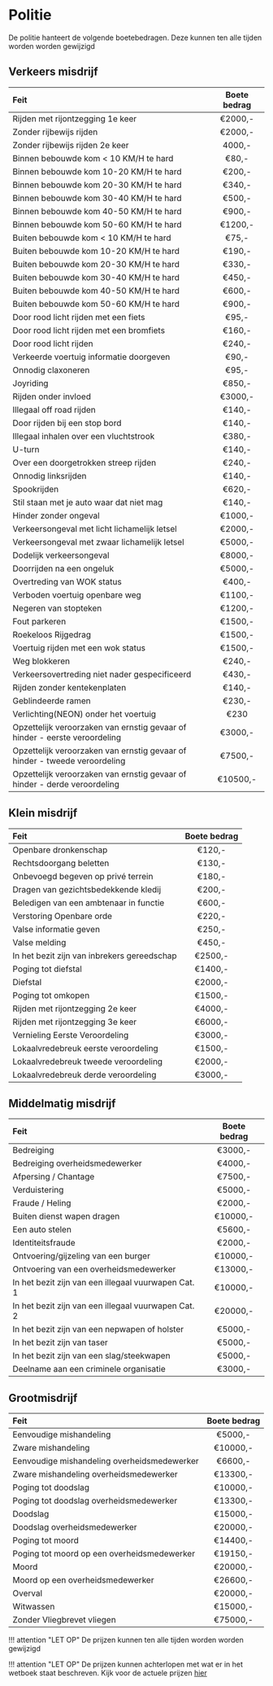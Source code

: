 # Politie

De politie hanteert de volgende boetebedragen. Deze kunnen ten alle tijden worden worden gewijzigd

## Verkeers misdrijf

|Feit|Boete bedrag|
|:---|:----:|
| Rijden met rijontzegging 1e keer | €2000,- |
| Zonder rijbewijs rijden | €2000,- |
| Zonder rijbewijs rijden 2e keer | 4000,- |
| Binnen bebouwde kom < 10 KM/H te hard | €80,- |
| Binnen bebouwde kom 10-20 KM/H te hard | €200,- |
| Binnen bebouwde kom 20-30 KM/H te hard | €340,- |
| Binnen bebouwde kom 30-40 KM/H te hard | €500,- |
| Binnen bebouwde kom 40-50 KM/H te hard | €900,- |
| Binnen bebouwde kom 50-60 KM/H te hard | €1200,- |
| Buiten bebouwde kom < 10 KM/H te hard | €75,- |
| Buiten bebouwde kom 10-20 KM/H te hard | €190,- |
| Buiten bebouwde kom 20-30 KM/H te hard | €330,- |
| Buiten bebouwde kom 30-40 KM/H te hard | €450,- |
| Buiten bebouwde kom 40-50 KM/H te hard | €600,- |
| Buiten bebouwde kom 50-60 KM/H te hard | €900,- |
| Door rood licht rijden met een fiets | €95,- |
| Door rood licht rijden met een bromfiets | €160,- |
| Door rood licht rijden | €240,- |
| Verkeerde voertuig informatie doorgeven | €90,- |
| Onnodig claxoneren | €95,- |
| Joyriding | €850,- |
| Rijden onder invloed | €3000,- |
| Illegaal off road rijden | €140,- |
| Door rijden bij een stop bord | €140,- |
| Illegaal inhalen over een vluchtstrook | €380,- |
| U-turn | €140,- |
| Over een doorgetrokken streep rijden | €240,- |
| Onnodig linksrijden | €140,- |
| Spookrijden | €620,- |
| Stil staan met je auto waar dat niet mag | €140,- |
| Hinder zonder ongeval | €1000,- |
| Verkeersongeval met licht lichamelijk letsel | €2000,- |
| Verkeersongeval met zwaar lichamelijk letsel | €5000,- |
| Dodelijk verkeersongeval | €8000,- |
| Doorrijden na een ongeluk | €5000,- |
| Overtreding van WOK status | €400,- |
| Verboden voertuig openbare weg | €1100,- |
| Negeren van stopteken | €1200,- |
| Fout parkeren | €1500,- |
| Roekeloos Rijgedrag | €1500,- |
| Voertuig rijden met een wok status | €1500,- |
| Weg blokkeren | €240,- |
| Verkeersovertreding niet nader gespecificeerd | €430,- |
| Rijden zonder kentekenplaten | €140,- |
| Geblindeerde ramen | €230,- |
| Verlichting(NEON) onder het voertuig | €230 |
| Opzettelijk veroorzaken van ernstig gevaar of hinder - eerste veroordeling | €3000,- |
| Opzettelijk veroorzaken van ernstig gevaar of hinder - tweede veroordeling | €7500,- |
| Opzettelijk veroorzaken van ernstig gevaar of hinder - derde veroordeling | €10500,- |

## Klein misdrijf

|Feit|Boete bedrag|
|:---|:---:|
| Openbare dronkenschap | €120,- |
| Rechtsdoorgang beletten | €130,- |
| Onbevoegd begeven op privé terrein | €180,- |
| Dragen van gezichtsbedekkende kledij | €200,- |
| Beledigen van een ambtenaar in functie | €600,- |
| Verstoring Openbare orde | €220,- |
| Valse informatie geven | €250,- |
| Valse melding | €450,- |
| In het bezit zijn van inbrekers gereedschap | €2500,- |
| Poging tot diefstal | €1400,- |
| Diefstal | €2000,- |
| Poging tot omkopen | €1500,- |
| Rijden met rijontzegging 2e keer | €4000,- |
| Rijden met rijontzegging 3e keer | €6000,- |
| Vernieling Eerste Veroordeling | €3000,- |
| Lokaalvredebreuk eerste veroordeling | €1500,- |
| Lokaalvredebreuk tweede veroordeling | €2000,- |
| Lokaalvredebreuk derde veroordeling | €3000,- |

## Middelmatig misdrijf

|Feit|Boete bedrag|
|:---|:---:|
| Bedreiging | €3000,- |
| Bedreiging overheidsmedewerker | €4000,- |
| Afpersing / Chantage | €7500,- |
| Verduistering | €5000,- |
| Fraude / Heling | €2000,- |
| Buiten dienst wapen dragen | €10000,- |
| Een auto stelen | €5600,- |
| Identiteitsfraude | €2000,- |
| Ontvoering/gijzeling van een burger | €10000,- |
| Ontvoering van een overheidsmedewerker | €13000,- |
| In het bezit zijn van een illegaal vuurwapen Cat. 1 | €10000,- |
| In het bezit zijn van een illegaal vuurwapen Cat. 2 | €20000,- |
| In het bezit zijn van een nepwapen of holster | €5000,- |
| In het bezit zijn van taser | €5000,- |
| In het bezit zijn van een slag/steekwapen | €5000,- |
| Deelname aan een criminele organisatie | €3000,- |

## Grootmisdrijf

|Feit|Boete bedrag|
|:--|:---:|
| Eenvoudige mishandeling | €5000,- |
| Zware mishandeling | €10000,- |
| Eenvoudige mishandeling overheidsmedewerker | €6600,- |
| Zware mishandeling overheidsmedewerker | €13300,- |
| Poging tot doodslag | €10000,- |
| Poging tot doodslag overheidsmedewerker | €13300,- |
| Doodslag | €15000,- |
| Doodslag overheidsmedewerker | €20000,- |
| Poging tot moord | €14400,- |
| Poging tot moord op een overheidsmedewerker | €19150,- |
| Moord | €20000,- |
| Moord op een overheidsmedewerker | €26600,- |
| Overval | €20000,- |
| Witwassen | €15000,- |
| Zonder Vliegbrevet vliegen | €75000,- |

!!! attention "LET OP"
    De prijzen kunnen ten alle tijden worden worden gewijzigd

!!! attention "LET OP"
    De prijzen kunnen achterlopen met wat er in het wetboek staat beschreven. Kijk voor de actuele prijzen [hier](https://wetboek.tedeapolis.nl/wetboek/)
